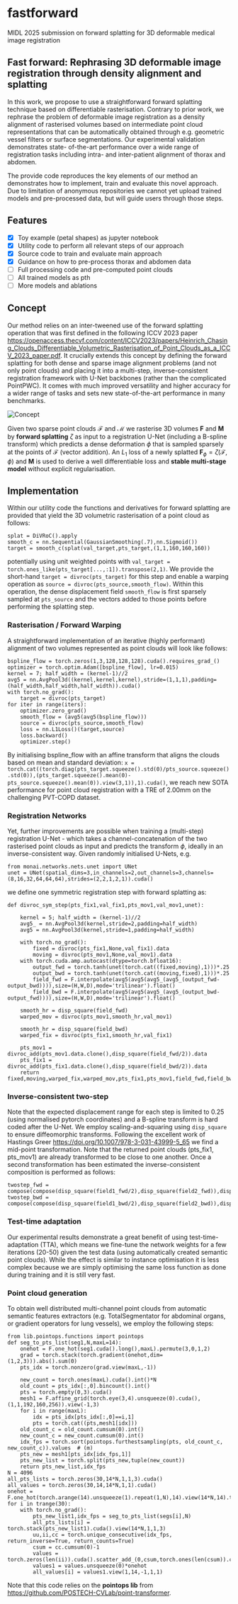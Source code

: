 # fastforward
MIDL 2025 submission on forward splatting for 3D deformable medical image registration 

## Fast forward: Rephrasing 3D deformable image registration through density alignment and splatting

In this work, we propose to use a straightforward forward splatting technique based on differentiable rasterisation. Contrary to prior work, we rephrase the problem of deformable image registration as a density alignment of rasterised volumes based on intermediate point cloud representations that can be automatically obtained through e.g. geometric vessel filters or surface segmentations. Our experimental validation demonstrates state- of-the-art performance over a wide range of registration tasks including intra- and inter-patient alignment of thorax and abdomen.

The provide code reproduces the key elements of our method an demonstrates how to implement, train and evaluate this novel approach. Due to limitation of anonymous repositories we cannot yet upload trained models and pre-processed data, but will guide users through those steps.

## Features
- [x] Toy example (petal shapes) as jupyter notebook
- [x] Utility code to perform all relevant steps of our approach
- [x] Source code to train and evaluate main approach
- [x] Guidance on how to pre-process thorax and abdomen data
- [ ] Full processing code and pre-computed point clouds
- [ ] All trained models as pth
- [ ] More models and ablations

## Concept
Our method relies on an inter-tweened use of the forward splatting operation that was first defined in the following ICCV 2023 paper  <https://openaccess.thecvf.com/content/ICCV2023/papers/Heinrich_Chasing_Clouds_Differentiable_Volumetric_Rasterisation_of_Point_Clouds_as_a_ICCV_2023_paper.pdf>. It crucially extends this concept by defining the forward splatting for both dense and sparse image alignment problems (and not only point clouds) and placing it into a multi-step, inverse-consistent registration framework with U-Net backbones (rather than the complicated PointPWC). It comes with much improved versatility and higher accuracy for a wider range of tasks and sets new state-of-the-art performance in many benchmarks.

![Concept](fastforward_miccai_concept.png?raw=true "Concept")

Given two sparse point clouds $\mathcal{F}$ and $\mathcal{M}$ we rasterise 3D volumes $\mathbf{F}$ and $\mathbf{M}$ by **forward splatting** $\zeta$ as input to a registration U-Net (including a B-spline transform) which predicts a dense deformation $\phi$ that is sampled sparsely at the points of $\mathcal{F}$ (vector addition). An $L_1$ loss of a newly splatted  $\mathbf{F}_{\phi}=\zeta(\mathcal{F},\phi)$ and $\mathbf{M}$ is used to derive a well differentiable loss and **stable multi-stage model** without explicit regularisation.


## Implementation
Within our utility code the functions and derivatives for forward splatting are provided that yield the 3D volumetric rasterisation of a point cloud as follows:
```
splat = DiVRoC().apply    
smooth_c = nn.Sequential(GaussianSmoothing(.7),nn.Sigmoid())
target = smooth_c(splat(val_target,pts_target,(1,1,160,160,160))
```
potentially using unit weighted points with ``val_target = torch.ones_like(pts_target[...,:1]).transpose(2,1)``. We provide the short-hand ``target = divroc(pts_target)`` for this step and enable a warping operation as ``source = divroc(pts_source,smooth_flow)``. Within this operation, the dense displacement field ``smooth_flow`` is first sparsely sampled at ``pts_source`` and the vectors added to those points before performing the splatting step.

### Rasterisation / Forward Warping
A straightforward implementation of an iterative (highly performant) alignment of two volumes represented as point clouds will look like follows:
```
bspline_flow = torch.zeros(1,3,128,128,128).cuda().requires_grad_()
optimizer = torch.optim.Adam([bspline_flow], lr=0.015)
kernel = 7; half_width = (kernel-1)//2
avg5 = nn.AvgPool3d((kernel,kernel,kernel),stride=(1,1,1),padding=(half_width,half_width,half_width)).cuda()
with torch.no_grad():
    target = divroc(pts_target)
for iter in range(iters):
    optimizer.zero_grad()
    smooth_flow = (avg5(avg5(bspline_flow)))
    source = divroc(pts_source,smooth_flow)
    loss = nn.L1Loss()(target,source)
    loss.backward()
    optimizer.step()
```
By initialising bspline_flow with an affine transform that aligns the clouds based on mean and standard deviation: ``x = torch.cat((torch.diag(pts_target.squeeze().std(0)/pts_source.squeeze().std(0)),(pts_target.squeeze().mean(0)-pts_source.squeeze().mean(0)).view(3,1)),1).cuda()``, we reach new SOTA performance for point cloud registration with a TRE of 2.00mm on the challenging PVT-COPD dataset.

### Registration Networks
Yet, further improvements are possible when training a (multi-step) registration U-Net - which takes a channel-concatenation of the two rasterised point clouds as input and predicts the transform $\phi$, ideally in an inverse-consistent way. Given randomly initialised U-Nets, e.g. 
```
from monai.networks.nets.unet import UNet
unet = UNet(spatial_dims=3,in_channels=2,out_channels=3,channels=(8,16,32,64,64,64),strides=(2,2,1,2,1)).cuda()
```
we define one symmetric registration step with forward splatting as:
```
def divroc_sym_step(pts_fix1,val_fix1,pts_mov1,val_mov1,unet):
    
    kernel = 5; half_width = (kernel-1)//2
    avg5_ = nn.AvgPool3d(kernel,stride=2,padding=half_width)
    avg5 = nn.AvgPool3d(kernel,stride=1,padding=half_width)

    with torch.no_grad():
        fixed = divroc(pts_fix1,None,val_fix1).data
        moving = divroc(pts_mov1,None,val_mov1).data
    with torch.cuda.amp.autocast(dtype=torch.bfloat16):
        output_fwd = torch.tanh(unet(torch.cat((fixed,moving),1)))*.25
        output_bwd = torch.tanh(unet(torch.cat((moving,fixed),1)))*.25
        field_fwd = F.interpolate(avg5(avg5(avg5_(avg5_(output_fwd-output_bwd)))),size=(H,W,D),mode='trilinear').float()
        field_bwd = F.interpolate(avg5(avg5(avg5_(avg5_(output_bwd-output_fwd)))),size=(H,W,D),mode='trilinear').float()

    smooth_hr = disp_square(field_fwd)
    warped_mov = divroc(pts_mov1,smooth_hr,val_mov1)
    
    smooth_hr = disp_square(field_bwd)
    warped_fix = divroc(pts_fix1,smooth_hr,val_fix1)
    
    pts_mov1 = divroc_add(pts_mov1.data.clone(),disp_square(field_fwd/2)).data
    pts_fix1 = divroc_add(pts_fix1.data.clone(),disp_square(field_bwd/2)).data
    return fixed,moving,warped_fix,warped_mov,pts_fix1,pts_mov1,field_fwd,field_bwd
```

### Inverse-consistent two-step
Note that the expected displacement range for each step is limited to 0.25 (using normalised pytorch coordinates) and a B-spline transform is hard coded after the U-Net. We employ scaling-and-squaring using ``disp_square`` to ensure diffeomorphic transforms. Following the excellent work of Hastings Greer <https://doi.org/10.1007/978-3-031-43999-5_65> we find a mid-point transformation. Note that the returned point clouds (pts_fix1, pts_mov1) are already transformed to be close to one another. Once a second transformation has been estimated the inverse-consistent composition is performed as follows:
```
twostep_fwd = compose(compose(disp_square(field1_fwd/2),disp_square(field2_fwd)),disp_square(field1_fwd/2))
twostep_bwd = compose(compose(disp_square(field1_bwd/2),disp_square(field2_bwd)),disp_square(field1_bwd/2))
```

### Test-time adaptation
Our experimental results demonstrate a great benefit of using test-time-adaptation (TTA), which means we fine-tune the network weights for a few iterations (20-50) given the test data (using automatically created semantic point clouds). While the effect is similar to instance optimisation it is less complex because we are simply optimising the same loss function as done during training and it is still very fast.

### Point cloud generation
To obtain well distributed multi-channel point clouds from automatic semantic features extractors (e.g. TotalSegmentator for abdominal organs, or gradient operators for lung vessels), we employ the following steps:
```
from lib.pointops.functions import pointops
def seg_to_pts_list(seg1,N,maxL=14):
    onehot = F.one_hot(seg1.cuda().long(),maxL).permute(3,0,1,2)
    grad = torch.stack(torch.gradient(onehot,dim=(1,2,3))).abs().sum(0)
    pts_idx = torch.nonzero(grad.view(maxL,-1))

    new_count = torch.ones(maxL).cuda().int()*N
    old_count = pts_idx[:,0].bincount().int()
    pts = torch.empty(0,3).cuda()
    mesh1 = F.affine_grid(torch.eye(3,4).unsqueeze(0).cuda(),(1,1,192,160,256)).view(-1,3)
    for i in range(maxL):
        idx = pts_idx[pts_idx[:,0]==i,1]
        pts = torch.cat((pts,mesh1[idx]))
    old_count_c = old_count.cumsum(0).int()
    new_count_c = new_count.cumsum(0).int()
    idx_fps = torch.sort(pointops.furthestsampling(pts, old_count_c, new_count_c)).values  # (m)
    pts_new = mesh1[pts_idx[idx_fps,1]]
    pts_new_list = torch.split(pts_new,tuple(new_count))
    return pts_new_list,idx_fps
N = 4096
all_pts_lists = torch.zeros(30,14*N,1,1,3).cuda()
all_values = torch.zeros(30,14,14*N,1,1).cuda()
onehot = F.one_hot(torch.arange(14).unsqueeze(1).repeat(1,N),14).view(14*N,14).t().float().cuda()
for i in trange(30):
    with torch.no_grad():
        pts_new_list1,idx_fps = seg_to_pts_list(segs[i],N)
        all_pts_lists[i] = torch.stack(pts_new_list1).cuda().view(14*N,1,1,3) 
        uu,ii,cc = torch.unique_consecutive(idx_fps, return_inverse=True, return_counts=True) 
        csum = cc.cumsum(0)-1
        values = torch.zeros(len(ii)).cuda().scatter_add_(0,csum,torch.ones(len(csum)).cuda())
        values1 = values.unsqueeze(0)*onehot
        all_values[i] = values1.view(1,14,-1,1,1)
```
Note that this code relies on the **pointops lib** from <https://github.com/POSTECH-CVLab/point-transformer>.  






